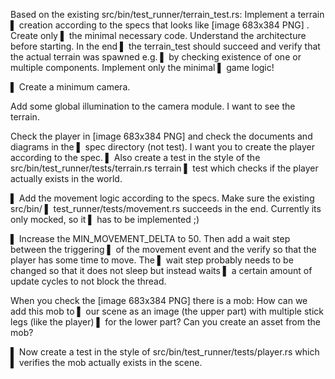 Based on the existing src/bin/test_runner/terrain_test.rs: Implement a terrain
▌ creation according to the specs that looks like [image 683x384 PNG] . Create only
▌ the minimal necessary code. Understand the architecture before starting. In the end
▌ the terrain_test should succeed and verify that the actual terrain was spawned e.g.
▌ by checking existence of one or multiple components. Implement only the minimal
▌ game logic!

▌ Create a minimum camera.                   

Add some global illumination to the camera module. I want to see the terrain.

Check the player in [image 683x384 PNG] and check the documents and diagrams in the
▌ spec directory (not test). I want you to create the player according to the spec.
▌ Also create a test in the style of the src/bin/test_runner/tests/terrain.rs terrain
▌ test which checks if the player actually exists in the world.

▌ Add the movement logic according to the specs. Make sure the existing src/bin/
▌ test_runner/tests/movement.rs succeeds in the end. Currently its only mocked, so it
▌ has to be implemented ;)

▌ Increase the MIN_MOVEMENT_DELTA to 50. Then add a wait step between the triggering
▌ of the movement event and the verify so that the player has some time to move. The
▌ wait step probably needs to be changed so that it does not sleep but instead waits
▌ a certain amount of update cycles to not block the thread.

When you check the [image 683x384 PNG] there is a mob: How can we add this mob to
▌ our scene as an image (the upper part) with multiple stick legs (like the player)
▌ for the lower part? Can you create an asset from the mob?

▌ Now create a test in the style of src/bin/test_runner/tests/player.rs which
▌ verifies the mob actually exists in the scene.

